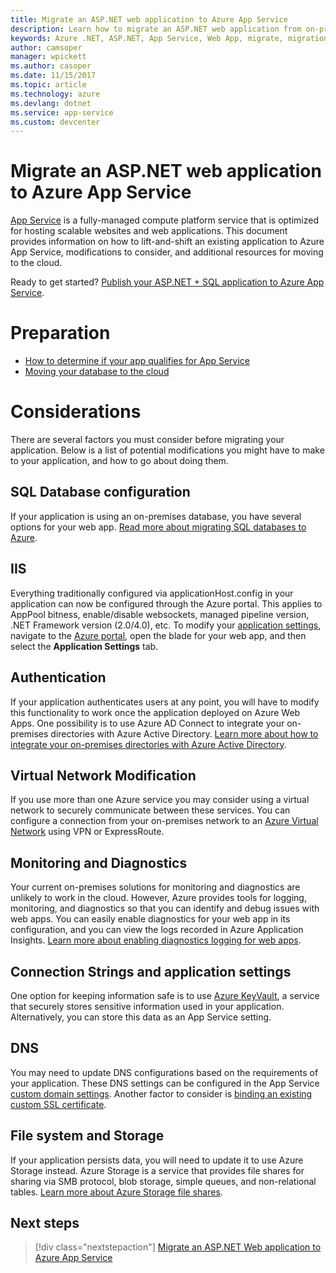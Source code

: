 ```yaml
---
title: Migrate an ASP.NET web application to Azure App Service
description: Learn how to migrate an ASP.NET web application from on-premises to Azure App Service.
keywords: Azure .NET, ASP.NET, App Service, Web App, migrate, migration
author: camsoper
manager: wpickett
ms.author: casoper
ms.date: 11/15/2017
ms.topic: article
ms.technology: azure
ms.devlang: dotnet
ms.service: app-service
ms.custom: devcenter
---
```


# Migrate an ASP.NET web application to Azure App Service

[App Service](https://docs.microsoft.com/azure/app-service/app-service-web-overview#why-use-web-apps) is a fully-managed compute platform service that is optimized for hosting scalable websites and web applications. This document provides information on how to lift-and-shift an existing application to Azure App Service, modifications to consider, and additional resources for moving to the cloud.

Ready to get started? [Publish your ASP.NET + SQL application to Azure App Service](https://go.microsoft.com/fwlink/?linkid=863214).

# Preparation   
* [How to determine if your app qualifies for App Service](https://azure.microsoft.com/downloads/migration-assistant/)
* [Moving your database to the cloud](https://go.microsoft.com/fwlink/?linkid=863217)

# Considerations
There are several factors you must consider before migrating your application. Below is a list of potential modifications you might have to make to your application, and how to go about doing them.

## SQL Database configuration
If your application is using an on-premises database, you have several options for your web app. [Read more about migrating SQL databases to Azure](https://go.microsoft.com/fwlink/?linkid=863217).

## IIS
Everything traditionally configured via applicationHost.config in your application can now be configured through the Azure portal. This applies to AppPool bitness, enable/disable websockets, managed pipeline version, .NET Framework version (2.0/4.0), etc. To modify your [application settings](https://docs.microsoft.com/azure/app-service/web-sites-configure), navigate to the [Azure portal](https://portal.azure.com), open the blade for your web app, and then select the **Application Settings** tab.

## Authentication
If your application authenticates users at any point, you will have to modify this functionality to work once the application deployed on Azure Web Apps. One possibility is to use Azure AD Connect to integrate your on-premises directories with Azure Active Directory. [Learn more about how to integrate your on-premises directories with Azure Active Directory](https://docs.microsoft.com/azure/active-directory/connect/active-directory-aadconnect).

## Virtual Network Modification
If you use more than one Azure service you may consider using a virtual network to securely communicate between these services. You can configure a connection from your on-premises network to an [Azure Virtual Network](https://docs.microsoft.com/azure/app-service/web-sites-integrate-with-vnet) using VPN or ExpressRoute.

## Monitoring and Diagnostics
Your current on-premises solutions for monitoring and diagnostics are unlikely to work in the cloud. However, Azure provides tools for logging, monitoring, and diagnostics so that you can identify and debug issues with web apps. You can easily enable diagnostics for your web app in its configuration, and you can view the logs recorded in Azure Application Insights. [Learn more about enabling diagnostics logging for web apps](https://docs.microsoft.com/azure/app-service/web-sites-enable-diagnostic-log).

## Connection Strings and application settings
One option for keeping information safe is to use [Azure KeyVault](https://docs.microsoft.com/azure/key-vault/), a service that securely stores sensitive information used in your application. Alternatively, you can store this data as an App Service setting.

## DNS
You may need to update DNS configurations based on the requirements of your application. These DNS settings can be configured in the App Service [custom domain settings](https://docs.microsoft.com/azure/app-service/app-service-web-tutorial-custom-domain). Another factor to consider is [binding an existing custom SSL certificate](https://docs.microsoft.com/azure/app-service/app-service-web-tutorial-custom-ssl).

## File system and Storage
If your application persists data, you will need to update it to use Azure Storage instead. Azure Storage is a service that provides file shares for sharing via SMB protocol, blob storage, simple queues, and non-relational tables. [Learn more about Azure Storage file shares](https://docs.microsoft.com/azure/storage/files/storage-files-introduction).

## Next steps

> [!div class="nextstepaction"]
> [Migrate an ASP.NET Web application to Azure App Service](https://aka.ms/azure-webapp-migrate)
